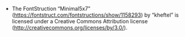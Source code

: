 - The FontStruction “Minimal5x7”
(https://fontstruct.com/fontstructions/show/1158293) by “kheftel” is
licensed under a Creative Commons Attribution license
(http://creativecommons.org/licenses/by/3.0/).

